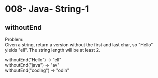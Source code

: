 008- Java- String-1
==================

withoutEnd
--------


Problem:  
Given a string, return a version without the first and last char, so "Hello" yields "ell". The string length will be at least 2. 
>
withoutEnd("Hello") → "ell"  
withoutEnd("java") → "av"  
withoutEnd("coding") → "odin"  